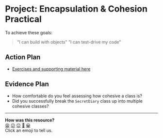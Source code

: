 # Project: Encapsulation & Cohesion Practical

To achieve these goals:
  >"I can build with objects"
  >"I can test-drive my code"

## Action Plan
- [Exercises and supporting material here](https://github.com/makersacademy/skills-workshops/blob/master/practicals/object_oriented_design/encapsulation.md)

## Evidence Plan
  - How comfortable do you feel assessing how cohesive a class is?
  - Did you successfully break the `SecretDiary` class up into multiple cohesive classes?

<!-- BEGIN GENERATED SECTION DO NOT EDIT -->

---

**How was this resource?**  
[😫](https://airtable.com/shrUJ3t7KLMqVRFKR?prefill_Repository=skills-workshops&prefill_File=practicals/object_oriented_design/object_oriented_1.md&prefill_Sentiment=😫) [😕](https://airtable.com/shrUJ3t7KLMqVRFKR?prefill_Repository=skills-workshops&prefill_File=practicals/object_oriented_design/object_oriented_1.md&prefill_Sentiment=😕) [😐](https://airtable.com/shrUJ3t7KLMqVRFKR?prefill_Repository=skills-workshops&prefill_File=practicals/object_oriented_design/object_oriented_1.md&prefill_Sentiment=😐) [🙂](https://airtable.com/shrUJ3t7KLMqVRFKR?prefill_Repository=skills-workshops&prefill_File=practicals/object_oriented_design/object_oriented_1.md&prefill_Sentiment=🙂) [😀](https://airtable.com/shrUJ3t7KLMqVRFKR?prefill_Repository=skills-workshops&prefill_File=practicals/object_oriented_design/object_oriented_1.md&prefill_Sentiment=😀)  
Click an emoji to tell us.

<!-- END GENERATED SECTION DO NOT EDIT -->
